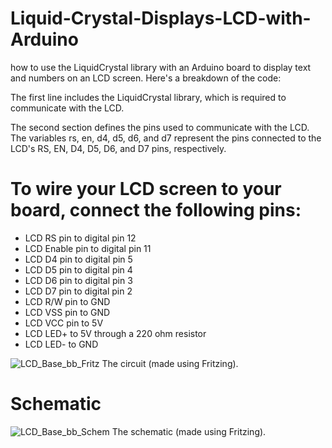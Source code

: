 # Liquid-Crystal-Displays-LCD-with-Arduino

 how to use the LiquidCrystal library with an Arduino board to display text and numbers on an LCD screen. Here's a breakdown of the code:

The first line includes the LiquidCrystal library, which is required to communicate with the LCD.

The second section defines the pins used to communicate with the LCD. The variables rs, en, d4, d5, d6, and d7 represent the pins connected to the LCD's RS, EN, D4, D5, D6, and D7 pins, respectively.

# To wire your LCD screen to your board, connect the following pins:

* LCD RS pin to digital pin 12
* LCD Enable pin to digital pin 11
* LCD D4 pin to digital pin 5
* LCD D5 pin to digital pin 4
* LCD D6 pin to digital pin 3
* LCD D7 pin to digital pin 2
* LCD R/W pin to GND
* LCD VSS pin to GND
* LCD VCC pin to 5V
* LCD LED+ to 5V through a 220 ohm resistor
* LCD LED- to GND

![LCD_Base_bb_Fritz](https://user-images.githubusercontent.com/30758550/235367611-dc217d03-7ee3-425c-a32c-c651af5a4a2f.png)
The circuit (made using Fritzing).

# Schematic

![LCD_Base_bb_Schem](https://user-images.githubusercontent.com/30758550/235367794-8416ad7a-e78e-4974-bf2f-2b024b36afcc.png)
The schematic (made using Fritzing).
